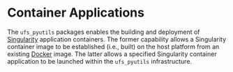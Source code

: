 # Container Applications

The `ufs_pyutils` packages enables the building and deployment of
[Singularity](https://sylabs.io/singularity/) application
containers. The former capability allows a Singularity container image
to be established (i.e., built) on the host platform from an existing
[Docker](https://www.docker.com/) image. The latter allows a specified
Singularity container application to be launched within the
`ufs_pyutils` infrastructure.

